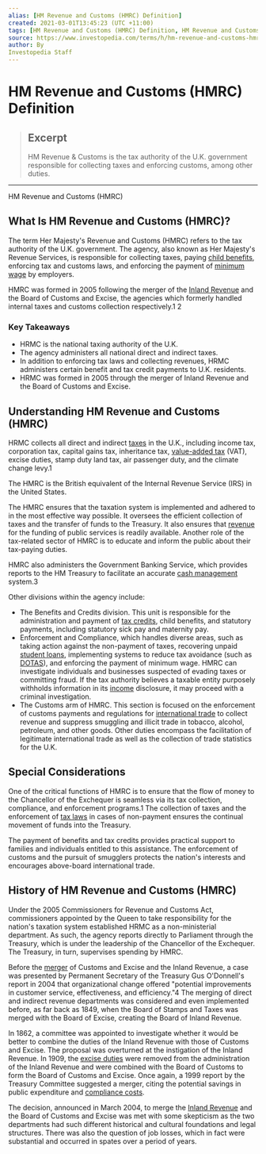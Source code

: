 ```yaml
---
alias: [HM Revenue and Customs (HMRC) Definition]
created: 2021-03-01T13:45:23 (UTC +11:00)
tags: [HM Revenue and Customs (HMRC) Definition, HM Revenue and Customs (HMRC)]
source: https://www.investopedia.com/terms/h/hm-revenue-and-customs-hmrc.asp
author: By
Investopedia Staff
---
```


# HM Revenue and Customs (HMRC) Definition

> ## Excerpt
> HM Revenue & Customs is the tax authority of the U.K. government responsible for collecting taxes and enforcing customs, among other duties.

---

HM Revenue and Customs (HMRC)
## What Is HM Revenue and Customs (HMRC)?

The term Her Majesty's Revenue and Customs (HMRC) refers to the tax authority of the U.K. government. The agency, also known as Her Majesty's Revenue Services, is responsible for collecting taxes, paying [child benefits](https://www.investopedia.com/terms/c/childtaxcredit.asp), enforcing tax and customs laws, and enforcing the payment of [minimum wage](https://www.investopedia.com/terms/m/minimum_wage.asp) by employers.

HMRC was formed in 2005 following the merger of the [Inland Revenue](https://www.investopedia.com/terms/i/inland-revenue.asp) and the Board of Customs and Excise, the agencies which formerly handled internal taxes and customs collection respectively.1 2

### Key Takeaways

-   HRMC is the national taxing authority of the U.K.
-   The agency administers all national direct and indirect taxes.
-   In addition to enforcing tax laws and collecting revenues, HRMC administers certain benefit and tax credit payments to U.K. residents.
-   HRMC was formed in 2005 through the merger of Inland Revenue and the Board of Customs and Excise.

## Understanding HM Revenue and Customs (HMRC)

HRMC collects all direct and indirect [taxes](https://www.investopedia.com/terms/t/taxes.asp) in the U.K., including income tax, corporation tax, capital gains tax, inheritance tax, [value-added tax](https://www.investopedia.com/terms/v/valueaddedtax.asp) (VAT), excise duties, stamp duty land tax, air passenger duty, and the climate change levy.1

The HMRC is the British equivalent of the Internal Revenue Service (IRS) in the United States.

The HMRC ensures that the taxation system is implemented and adhered to in the most effective way possible. It oversees the efficient collection of taxes and the transfer of funds to the Treasury. It also ensures that [revenue](https://www.investopedia.com/terms/r/revenue.asp) for the funding of public services is readily available. Another role of the tax-related sector of HMRC is to educate and inform the public about their tax-paying duties.

HMRC also administers the Government Banking Service, which provides reports to the HM Treasury to facilitate an accurate [cash management](https://www.investopedia.com/terms/c/cash-management.asp) system.3

Other divisions within the agency include:

-   The Benefits and Credits division. This unit is responsible for the administration and payment of [tax credits](https://www.investopedia.com/terms/t/taxcredit.asp), child benefits, and statutory payments, including statutory sick pay and maternity pay.
-   Enforcement and Compliance, which handles diverse areas, such as taking action against the non-payment of taxes, recovering unpaid [student loans](https://www.investopedia.com/student-loans-4689727), implementing systems to reduce tax avoidance (such as [DOTAS](https://www.investopedia.com/terms/d/dotas-disclosure-tax-avoidance-schemes.asp)), and enforcing the payment of minimum wage. HMRC can investigate individuals and businesses suspected of evading taxes or committing fraud. If the tax authority believes a taxable entity purposely withholds information in its [income](https://www.investopedia.com/terms/i/income.asp) disclosure, it may proceed with a criminal investigation.
-   The Customs arm of HMRC. This section is focused on the enforcement of customs payments and regulations for [international trade](https://www.investopedia.com/insights/what-is-international-trade/) to collect revenue and suppress smuggling and illicit trade in tobacco, alcohol, petroleum, and other goods. Other duties encompass the facilitation of legitimate international trade as well as the collection of trade statistics for the U.K.

## Special Considerations

One of the critical functions of HMRC is to ensure that the flow of money to the Chancellor of the Exchequer is seamless via its tax collection, compliance, and enforcement programs.1 The collection of taxes and the enforcement of [tax laws](https://www.investopedia.com/tax-laws-4689794) in cases of non-payment ensures the continual movement of funds into the Treasury.

The payment of benefits and tax credits provides practical support to families and individuals entitled to this assistance. The enforcement of customs and the pursuit of smugglers protects the nation's interests and encourages above-board international trade.

## History of HM Revenue and Customs (HMRC)

Under the 2005 Commissioners for Revenue and Customs Act, commissioners appointed by the Queen to take responsibility for the nation's taxation system established HRMC as a non-ministerial department. As such, the agency reports directly to Parliament through the Treasury, which is under the leadership of the Chancellor of the Exchequer. The Treasury, in turn, supervises spending by HMRC.

Before the [merger](https://www.investopedia.com/terms/m/merger.asp) of Customs and Excise and the Inland Revenue, a case was presented by Permanent Secretary of the Treasury Gus O'Donnell's report in 2004 that organizational change offered "potential improvements in customer service, effectiveness, and efficiency."4 The merging of direct and indirect revenue departments was considered and even implemented before, as far back as 1849, when the Board of Stamps and Taxes was merged with the Board of Excise, creating the Board of Inland Revenue. 

In 1862, a committee was appointed to investigate whether it would be better to combine the duties of the Inland Revenue with those of Customs and Excise. The proposal was overturned at the instigation of the Inland Revenue. In 1909, the [excise duties](https://www.investopedia.com/terms/e/excisetax.asp) were removed from the administration of the Inland Revenue and were combined with the Board of Customs to form the Board of Customs and Excise. Once again, a 1999 report by the Treasury Committee suggested a merger, citing the potential savings in public expenditure and [compliance costs](https://www.investopedia.com/terms/c/compliance-cost.asp).

The decision, announced in March 2004, to merge the [Inland Revenue](https://www.investopedia.com/terms/i/inland-revenue.asp) and the Board of Customs and Excise was met with some skepticism as the two departments had such different historical and cultural foundations and legal structures. There was also the question of job losses, which in fact were substantial and occurred in spates over a period of years.
